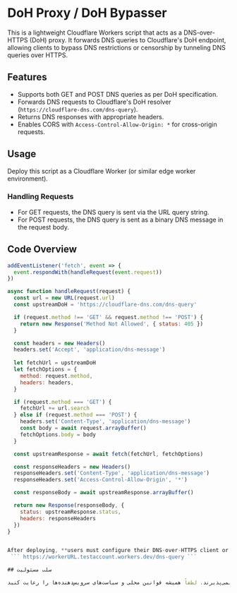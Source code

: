 # DoH Proxy / DoH Bypasser

This is a lightweight Cloudflare Workers script that acts as a DNS-over-HTTPS (DoH) proxy. It forwards DNS queries to Cloudflare's DoH endpoint, allowing clients to bypass DNS restrictions or censorship by tunneling DNS queries over HTTPS.

## Features

- Supports both GET and POST DNS queries as per DoH specification.
- Forwards DNS requests to Cloudflare's DoH resolver (`https://cloudflare-dns.com/dns-query`).
- Returns DNS responses with appropriate headers.
- Enables CORS with `Access-Control-Allow-Origin: *` for cross-origin requests.

## Usage

Deploy this script as a Cloudflare Worker (or similar edge worker environment).

### Handling Requests

- For GET requests, the DNS query is sent via the URL query string.
- For POST requests, the DNS query is sent as a binary DNS message in the request body.

## Code Overview

```javascript
addEventListener('fetch', event => {
  event.respondWith(handleRequest(event.request))
})

async function handleRequest(request) {
  const url = new URL(request.url)
  const upstreamDoH = 'https://cloudflare-dns.com/dns-query'

  if (request.method !== 'GET' && request.method !== 'POST') {
    return new Response('Method Not Allowed', { status: 405 })
  }

  const headers = new Headers()
  headers.set('Accept', 'application/dns-message')
  
  let fetchUrl = upstreamDoH
  let fetchOptions = {
    method: request.method,
    headers: headers,
  }

  if (request.method === 'GET') {
    fetchUrl += url.search
  } else if (request.method === 'POST') {
    headers.set('Content-Type', 'application/dns-message')
    const body = await request.arrayBuffer()
    fetchOptions.body = body
  }

  const upstreamResponse = await fetch(fetchUrl, fetchOptions)

  const responseHeaders = new Headers()
  responseHeaders.set('Content-Type', 'application/dns-message')
  responseHeaders.set('Access-Control-Allow-Origin', '*')

  const responseBody = await upstreamResponse.arrayBuffer()

  return new Response(responseBody, {
    status: upstreamResponse.status,
    headers: responseHeaders
  })
}


After deploying, **users must configure their DNS-over-HTTPS client or browser to use the worker URL as the DoH endpoint**. The URL should follow this structure:
 ``` https://workerURL.testaccount.workers.dev/dns-query ```

## سلب مسئولیت

این نرم‌افزار صرفاً به منظور یادگیری و استفاده‌های قانونی و اخلاقی توسعه یافته است. استفاده نادرست یا سوءاستفاده از این ابزار برای دور زدن محدودیت‌ها یا قوانین کشوری ممکن است تبعات قانونی داشته باشد. نویسنده و منتشرکننده این کد هیچ‌گونه مسئولیتی در قبال استفاده غیرقانونی یا سوءاستفاده احتمالی از این نرم‌افزار نمی‌پذیرند. لطفاً همیشه قوانین محلی و سیاست‌های سرویس‌دهنده‌ها را رعایت کنید.
